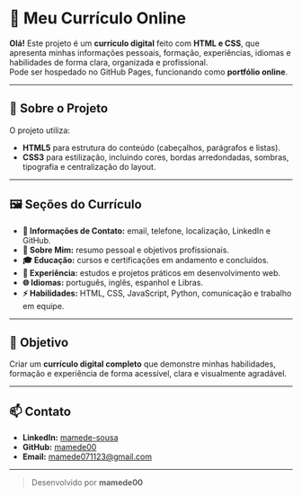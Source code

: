 # 💼 Meu Currículo Online

**Olá!** Este projeto é um **currículo digital** feito com **HTML e CSS**, que apresenta minhas informações pessoais, formação, experiências, idiomas e habilidades de forma clara, organizada e profissional.  
Pode ser hospedado no GitHub Pages, funcionando como **portfólio online**.

---

## 📌 Sobre o Projeto
O projeto utiliza:
- **HTML5** para estrutura do conteúdo (cabeçalhos, parágrafos e listas).  
- **CSS3** para estilização, incluindo cores, bordas arredondadas, sombras, tipografia e centralização do layout.

---

## 🖼️ Seções do Currículo
- **📇 Informações de Contato:** email, telefone, localização, LinkedIn e GitHub.  
- **📝 Sobre Mim:** resumo pessoal e objetivos profissionais.  
- **🎓 Educação:** cursos e certificações em andamento e concluídos.  
- **💼 Experiência:** estudos e projetos práticos em desenvolvimento web.  
- **🌐 Idiomas:** português, inglês, espanhol e Libras.  
- **⚡ Habilidades:** HTML, CSS, JavaScript, Python, comunicação e trabalho em equipe.

---

## 🎨 Objetivo
Criar um **currículo digital completo** que demonstre minhas habilidades, formação e experiência de forma acessível, clara e visualmente agradável.

---

## 📫 Contato
- **LinkedIn:** [mamede-sousa](https://www.linkedin.com/in/mamede-sousa/)  
- **GitHub:** [mamede00](https://github.com/mamede00)  
- **Email:** mamede071123@gmail.com  

---

> Desenvolvido por **mamede00** 
